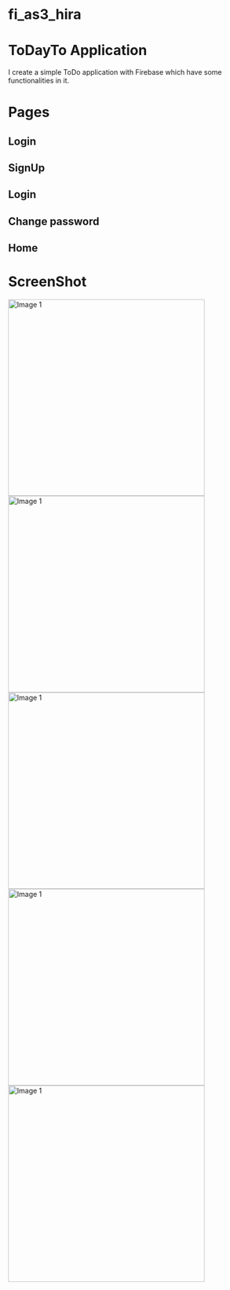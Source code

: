 # fi_as3_hira
# ToDayTo Application
 I create a simple ToDo application with Firebase which have some functionalities in it.

# Pages
## Login
## SignUp
## Login
## Change password
## Home

# ScreenShot
<div>
  <img src="https://github.com/ItsHira/ToDayDo-App/assets/136376301/bc51a9f5-7538-43f9-b137-b465e0856237" alt="Image 1" width="400" />
  <img src="https://github.com/ItsHira/ToDayDo-App/assets/136376301/df6a3178-ec19-4804-98ef-62d997df2c80" alt="Image 1" width="400" />
  <img src="https://github.com/ItsHira/ToDayDo-App/assets/136376301/e790e112-b552-42e8-81fb-a8d7c3352195" alt="Image 1" width="400" />
  <img src="https://github.com/ItsHira/ToDayDo-App/assets/136376301/43652982-fa27-4ed0-b0f4-aed0a68c24e7" alt="Image 1" width="400" />
  <img src="https://github.com/ItsHira/ToDayDo-App/assets/136376301/e4041727-4f20-4727-91cd-6fbaa7688862" alt="Image 1" width="400" /> 
  
</div>

